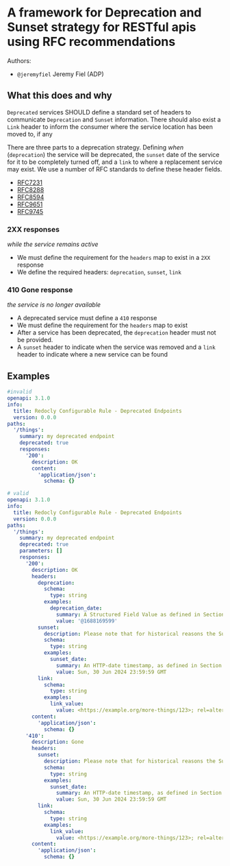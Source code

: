 # A framework for Deprecation and Sunset strategy for RESTful apis using RFC recommendations

Authors:

- `@jeremyfiel` Jeremy Fiel (ADP)

## What this does and why

`Deprecated` services SHOULD define a standard set of headers to communicate `Deprecation` and `Sunset` information. There should also exist a `Link` header to inform the consumer where the service location has been moved to, if any

There are three parts to a deprecation strategy. Defining _when_ (`deprecation`) the service will be deprecated, the `sunset` date of the service for it to be completely turned off, and a `link` to where a replacement service may exist. We use a number of RFC standards to define these header fields. 

- [RFC7231][4]
- [RFC8288][1]
- [RFC8594][3]
- [RFC9651][5]
- [RFC9745][2]

### 2XX responses

_while the service remains active_

* We must define the requirement for the `headers` map to exist in a `2XX` response
* We define the required headers: `deprecation`, `sunset`, `link`

### 410 Gone response

_the service is no longer available_

* A deprecated service must define a `410` response
* We must define the requirement for the `headers` map to exist
* After a service has been deprecated, the `deprecation` header must not be provided.
* A `sunset` header to indicate when the service was removed and a `link` header to indicate where a new service can be found

## Examples

```yaml
#invalid
openapi: 3.1.0
info:
  title: Redocly Configurable Rule - Deprecated Endpoints
  version: 0.0.0
paths:
  '/things':
    summary: my deprecated endpoint
    deprecated: true
    responses:
      '200':
        description: OK
        content:
          'application/json':
            schema: {}
```

```yaml
# valid
openapi: 3.1.0
info:
  title: Redocly Configurable Rule - Deprecated Endpoints
  version: 0.0.0
paths:
  '/things':
    summary: my deprecated endpoint
    deprecated: true
    parameters: []
    responses:
      '200':
        description: OK
        headers:
          deprecation:
            schema:
              type: string
            examples:
              deprecation_date:
                summary: A Structured Field Value as defined in Section 3.3.7 of RFC9651[5].
                value: '@1688169599'
          sunset:
            description: Please note that for historical reasons the Sunset HTTP header field uses a different data type for date than the Deprecation header field
            schema:
              type: string
            examples:
              sunset_date:
                summary: An HTTP-date timestamp, as defined in Section 7.1.1.1 of [RFC7231][4], and SHOULD be a timestamp in the future.
                value: Sun, 30 Jun 2024 23:59:59 GMT
          link:
            schema:
              type: string
            examples:
              link_value:
                value: <https://example.org/more-things/123>; rel=alternate; title='the more-things api'
        content:
          'application/json':
            schema: {}
      '410':
        description: Gone
        headers:
          sunset:
            description: Please note that for historical reasons the Sunset HTTP header field uses a different data type for date than the Deprecation header field
            schema:
              type: string
            examples:
              sunset_date:
                summary: An HTTP-date timestamp, as defined in Section 7.1.1.1 of [RFC7231][4], and SHOULD be a timestamp in the future.
                value: Sun, 30 Jun 2024 23:59:59 GMT
          link:
            schema:
              type: string
            examples:
              link_value:
                value: <https://example.org/more-things/123>; rel=alternate; title='the more-things api'
        content:
          'application/json':
            schema: {}
```

[1]: https://datatracker.ietf.org/doc/html/rfc8288 "RFC8288 - Web Linking"
[2]: https://datatracker.ietf.org/doc/html/rfc9745/ "RFC 9745 - HTTP Deprecation Header Field"
[3]: https://datatracker.ietf.org/doc/html/rfc8594/ "RFC8594 - HTTP Sunset Header Field"
[4]: https://datatracker.ietf.org/doc/html/rfc7231#section-7.1.1.1 "RFC7231 - Date/Time Formats"
[5]: https://datatracker.ietf.org/doc/html/rfc9651/#section-3.3.7 "RFC9651 - Dates"
